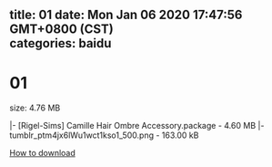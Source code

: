 
title: 01
date: Mon Jan 06 2020 17:47:56 GMT+0800 (CST)    
categories: baidu
---

# 01
size: 4.76 MB
 
 
|- [Rigel-Sims] Camille Hair   Ombre Accessory.package - 4.60 MB
|- tumblr_ptm4jx6lWu1wct1kso1_500.png - 163.00 kB

[How to download](https://bpcam.bemobtrk.com/go/2ceec3aa-1ca2-46d6-b9ff-aaa5c184517c?jno=718)